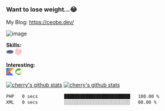 ### Want to lose weight...😂

My Blog: https://ceobe.dev/

![image](https://github.com/cr-lgl/cr-lgl/blob/master/image.jpeg?raw=true)

**Skills:**  
<code><img height="20" src="https://raw.githubusercontent.com/github/explore/80688e429a7d4ef2fca1e82350fe8e3517d3494d/topics/php/php.png"></code>
<code><img height="20" src="https://raw.githubusercontent.com/github/explore/5c058a388828bb5fde0bcafd4bc867b5bb3f26f3/topics/laravel/laravel.png"></code>

**Interesting:**  
<code><img height="20" src="https://raw.githubusercontent.com/github/explore/80688e429a7d4ef2fca1e82350fe8e3517d3494d/topics/kotlin/kotlin.png"></code>
<code><img height="20" src="https://raw.githubusercontent.com/github/explore/80688e429a7d4ef2fca1e82350fe8e3517d3494d/topics/spring-boot/spring-boot.png"></code>

[![cherry's github stats](https://github-readme-stats.vercel.app/api?username=cr-lgl)](https://github.com/anuraghazra/github-readme-stats)
[![cherry's github stats](https://github-readme-stats.vercel.app/api/top-langs/?username=cr-lgl&layout=compact)](https://github.com/anuraghazra/github-readme-stats)

<!--START_SECTION:waka-->
```text
PHP   0 secs          █████████████████████████   100.00 % 
XML   0 secs          ░░░░░░░░░░░░░░░░░░░░░░░░░   00.00 %
```
<!--END_SECTION:waka-->
